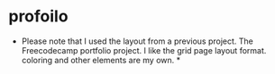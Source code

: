 # profoilo

* Please note that I used the layout from a previous project. 
The Freecodecamp portfolio project. 
I like the grid page layout format. coloring and other elements are my own. *
